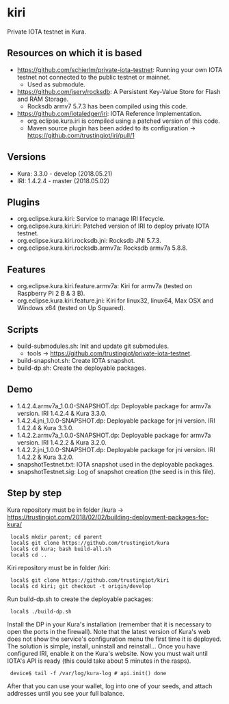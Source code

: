 # kiri
Private IOTA testnet in Kura.

## Resources on which it is based

 * https://github.com/schierlm/private-iota-testnet: Running your own IOTA testnet not connected to the public testnet or mainnet.
     * Used as submodule.
 * https://github.com/jserv/rocksdb: A Persistent Key-Value Store for Flash and RAM Storage.
     * Rocksdb armv7 5.7.3 has been compiled using this code.
 * https://github.com/iotaledger/iri: IOTA Reference Implementation.
     * org.eclipse.kura.iri is compiled using a patched version of this code.
     * Maven source plugin has been added to its configuration -> https://github.com/trustingiot/iri/pull/1

## Versions

 * Kura: 3.3.0 - develop (2018.05.21)
 * IRI: 1.4.2.4 - master (2018.05.02)

## Plugins

 * org.eclipse.kura.kiri: Service to manage IRI lifecycle.
 * org.eclipse.kura.kiri.iri: Patched version of IRI to deploy private IOTA testnet.
 * org.eclipse.kura.kiri.rocksdb.jni: Rocksdb JNI 5.7.3.
 * org.eclipse.kura.kiri.rocksdb.armv7a: Rocksdb armv7a 5.8.8.

## Features

 * org.eclipse.kura.kiri.feature.armv7a: Kiri for armv7a (tested on Raspberry PI 2 B & 3 B).
 * org.eclipse.kura.kiri.feature.jni: Kiri for linux32, linux64, Max OSX and Windows x64 (tested on Up Squared).

## Scripts

 * build-submodules.sh: Init and update git submodules.
     * tools -> https://github.com/trustingiot/private-iota-testnet.
 * build-snapshot.sh: Create IOTA snapshot.
 * build-dp.sh: Create the deployable packages.

## Demo

 * 1.4.2.4.armv7a_1.0.0-SNAPSHOT.dp: Deployable package for armv7a version. IRI 1.4.2.4 & Kura 3.3.0.
 * 1.4.2.4.jni_1.0.0-SNAPSHOT.dp: Deployable package for jni version. IRI 1.4.2.4 & Kura 3.3.0.
 * 1.4.2.2.armv7a_1.0.0-SNAPSHOT.dp: Deployable package for armv7a version. IRI 1.4.2.2 & Kura 3.2.0.
 * 1.4.2.2.jni_1.0.0-SNAPSHOT.dp: Deployable package for jni version. IRI 1.4.2.2 & Kura 3.2.0.
 * snapshotTestnet.txt: IOTA snapshot used in the deployable packages.
 * snapshotTestnet.sig: Log of snapshot creation (the seed is in this file).

## Step by step

Kura repository must be in folder <parent>/kura -> https://trustingiot.com/2018/02/02/building-deployment-packages-for-kura/

     local$ mkdir parent; cd parent
     local$ git clone https://github.com/trustingiot/kura
     local$ cd kura; bash build-all.sh
     local$ cd ..

Kiri repository must be in folder <parent>/kiri:

     local$ git clone https://github.com/trustingiot/kiri
     local$ cd kiri; git checkout -t origin/develop

Run build-dp.sh to create the deployable packages:

     local$ ./build-dp.sh

Install the DP in your Kura's installation (remember that it is necessary to open the ports in the firewall). Note that the latest version of Kura's web does not show the service's configuration menu the first time it is deployed. The solution is simple, install, uninstall and reinstall... Once you have configured IRI, enable it on the Kura's website. Now you must wait until IOTA's API is ready (this could take about 5 minutes in the rasps).

     device$ tail -f /var/log/kura-log # api.init() done

After that you can use your wallet, log into one of your seeds, and attach addresses until you see your full balance.
